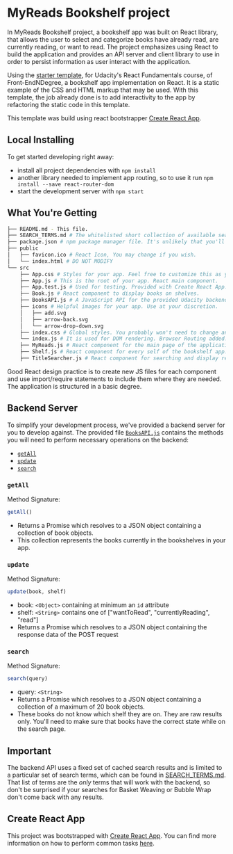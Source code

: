 # MyReads Bookshelf project

In MyReads Bookshelf project, a bookshelf app was built on React library, that allows the user to select and categorize books have already read, are currently reading, or want to read. The project emphasizes using React to build the application and provides an API server and client library to use in order to persist information as user interact with the application.

Using the [starter template](https://github.com/udacity/reactnd-project-myreads-starter), for Udacity's React Fundamentals course, of Front-EndNDegree, a bookshelf app implementation on React. It is a static example of the CSS and HTML markup that may be used. With this template, the job already done is to add interactivity to the app by refactoring the static code in this template.

This template was build using react bootstrapper [Create React App](https://github.com/facebookincubator/create-react-app).

## Local Installing

To get started developing right away:

* install all project dependencies with `npm install`
* another library needed to implement app routing, so to use it run `npm install --save react-router-dom`
* start the development server with `npm start`

## What You're Getting
```bash
├── README.md - This file.
├── SEARCH_TERMS.md # The whitelisted short collection of available search terms for you to use with your app.
├── package.json # npm package manager file. It's unlikely that you'll need to modify this.
├── public
│   ├── favicon.ico # React Icon, You may change if you wish.
│   └── index.html # DO NOT MODIFY
└── src
    ├── App.css # Styles for your app. Feel free to customize this as you desire.
    ├── App.js # This is the root of your app. React main component.
    ├── App.test.js # Used for testing. Provided with Create React App.
    ├── Book.js # React component to display books on shelves.
    ├── BooksAPI.js # A JavaScript API for the provided Udacity backend. Instructions for the methods are below.
    ├── icons # Helpful images for your app. Use at your discretion.
    │   ├── add.svg
    │   ├── arrow-back.svg
    │   └── arrow-drop-down.svg
    ├── index.css # Global styles. You probably won't need to change anything here.
    └── index.js # It is used for DOM rendering. Browser Routing added.
    ├── MyReads.js # React component for the main page of the application.
    ├── Shelf.js # React component for every self of the bookshelf app.
    ├── TitleSearcher.js # React component for searching and display results.
```

Good React design practice is to create new JS files for each component and use import/require statements to include them where they are needed. The application is structured in a basic degree. 

## Backend Server

To simplify your development process, we've provided a backend server for you to develop against. The provided file [`BooksAPI.js`](src/BooksAPI.js) contains the methods you will need to perform necessary operations on the backend:

* [`getAll`](#getall)
* [`update`](#update)
* [`search`](#search)

### `getAll`

Method Signature:

```js
getAll()
```

* Returns a Promise which resolves to a JSON object containing a collection of book objects.
* This collection represents the books currently in the bookshelves in your app.

### `update`

Method Signature:

```js
update(book, shelf)
```

* book: `<Object>` containing at minimum an `id` attribute
* shelf: `<String>` contains one of ["wantToRead", "currentlyReading", "read"]  
* Returns a Promise which resolves to a JSON object containing the response data of the POST request

### `search`

Method Signature:

```js
search(query)
```

* query: `<String>`
* Returns a Promise which resolves to a JSON object containing a collection of a maximum of 20 book objects.
* These books do not know which shelf they are on. They are raw results only. You'll need to make sure that books have the correct state while on the search page.

## Important
The backend API uses a fixed set of cached search results and is limited to a particular set of search terms, which can be found in [SEARCH_TERMS.md](SEARCH_TERMS.md). That list of terms are the _only_ terms that will work with the backend, so don't be surprised if your searches for Basket Weaving or Bubble Wrap don't come back with any results.

## Create React App

This project was bootstrapped with [Create React App](https://github.com/facebookincubator/create-react-app). You can find more information on how to perform common tasks [here](https://github.com/facebookincubator/create-react-app/blob/master/packages/react-scripts/template/README.md).
